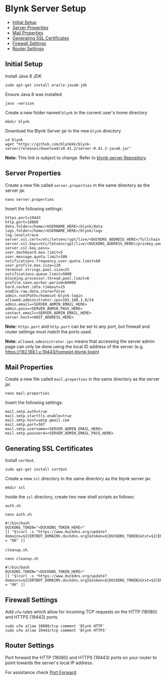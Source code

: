 # Blynk Server Setup
- [Initial Setup](#initial-setup)
- [Server Properties](#server-properties)
- [Mail Properties](#mail-properties)
- [Generating SSL Certificates](#generating-ssl-certificates)
- [Firewall Settings](#firewall-settings)
- [Router Settings](#router-settings)

## Initial Setup
Install Java 8 JDK
```
sudo apt-get install oracle-java8-jdk
```

Ensure Java 8 was installed
```
java -version
```

Create a new folder named `blynk` in the current user's home directory
```
mkdir blynk
```

Download the Blynk Server jar in the new `blynk` directory
```
cd blynk
wget "https://github.com/blynkkk/blynk-server/releases/download/v0.41.2/server-0.41.2-java8.jar"
```
**Note:** This link is subject to change. Refer to [blynk-server Repository][1].

## Server Properties
Create a new file called `server.properties` in the same directory as the server jar.
```
nano server.properties
```

Insert the following settings:
```
https.port=19443
http.port=18080
data.folder=/home/<USERNAME_HERE>/blynk/data
logs.folder=/home/<USERNAME_HERE>/blynk/logs
log.level=trace
server.ssl.cert=/etc/letsencrypt/live/<DUCKDNS_ADDRESS_HERE>/fullchain.pem
server.ssl.key=/etc/letsencrypt/live/<DUCKDNS_ADDRESS_HERE>/privkey.pem
server.ssl.key.pass=
user.dashboard.max.limit=5
user.message.quota.limit=100
notifications.frequency.user.quota.limit=60
user.profile.max.size=128
terminal.strings.pool.size=25
notifications.queue.limit=5000
blocking.processor.thread.pool.limit=6
profile.save.worker.period=60000
hard.socket.idle.timeout=15
enable.raw.data.store=false
admin.rootPath=/homeiot-blynk-login
allowed.administrator.ips=192.168.1.0/24
admin.email=<SERVER_ADMIN_EMAIL_HERE>
admin.pass=<SERVER_ADMIN_PASS_HERE>
contact.email=<SERVER_ADMIN_EMAIL_HERE>
server.host=<HOST_ADDRESS_HERE>
```
**Note:** `https.port` and `http.port` can be set to any port, but firewall and router settings must match the ports used.

**Note:** `allowed.administrator.ips` means that accessing the server admin page can only be done using the local ID address of the server (e.g. https://192.168.1.x:19443/homeiot-blynk-login)

## Mail Properties
Create a new file called `mail.properties` in the same directory as the server jar.
```
nano mail.properties
```

Insert the following settings:
```
mail.smtp.auth=true
mail.smtp.starttls.enable=true
mail.smtp.host=smtp.gmail.com
mail.smtp.port=587
mail.smtp.username=<SERVER_ADMIN_EMAIL_HERE>
mail.smtp.password=<SERVER_ADMIN_EMAIL_PASS_HERE>
```

## Generating SSL Certificates
Install `certbot`.
```
sudo apt-get install certbot
```

Create a new `ssl` directory in the same directory as the blynk server jar.
```
mkdir ssl
```

Inside the `ssl` directory, create two new shell scripts as follows:

`auth.sh`

```
nano auth.sh

#!/bin/bash
DUCKDNS_TOKEN="<DUCKDNS_TOKEN_HERE>"
[[ "$(curl -s "https://www.duckdns.org/update?domains=${CERTBOT_DOMAIN%.duckdns.org}&token=${DUCKDNS_TOKEN}&txt=${CERTBOT_VALIDATION}")" = "OK" ]]
```

`cleanup.sh`.

```
nano cleanup.sh

#!/bin/bash
DUCKDNS_TOKEN="<DUCKDNS_TOKEN_HERE>"
[[ "$(curl -s "https://www.duckdns.org/update?domains=${CERTBOT_DOMAIN%.duckdns.org}&token=${DUCKDNS_TOKEN}&txt=${CERTBOT_VALIDATION}&clear=true")" = "OK" ]]
```

## Firewall Settings
Add `ufw` rules which allow for incoming TCP requests on the HTTP (18080) and HTTPS (19443) ports.
```
sudo ufw allow 18080/tcp comment 'Blynk HTTP'
sudo ufw allow 19443/tcp comment 'Blynk HTTPS'
```

## Router Settings
Port forward the HTTP (18080) and HTTPS (19443) ports on your router to point towards the server's local IP address.

For assistance check [Port Forward][2].




<!-- References -->
[1]: https://github.com/blynkkk/blynk-server
[2]: https://portforward.com/